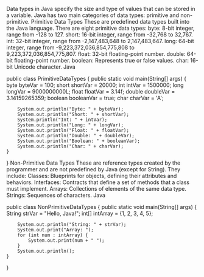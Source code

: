 Data types in Java specify the size and type of values that can be stored in a variable. Java has two main categories of data types: primitive and non-primitive. 
Primitive Data Types
These are predefined data types built into the Java language. There are eight primitive data types:
byte: 8-bit integer, range from -128 to 127.
short: 16-bit integer, range from -32,768 to 32,767.
int: 32-bit integer, range from -2,147,483,648 to 2,147,483,647.
long: 64-bit integer, range from -9,223,372,036,854,775,808 to 9,223,372,036,854,775,807.
float: 32-bit floating-point number.
double: 64-bit floating-point number.
boolean: Represents true or false values.
char: 16-bit Unicode character.
Java

public class PrimitiveDataTypes {
    public static void main(String[] args) {
        byte byteVar = 100;
        short shortVar = 20000;
        int intVar = 1500000;
        long longVar = 9000000000L;
        float floatVar = 3.14f;
        double doubleVar = 3.14159265359;
        boolean booleanVar = true;
        char charVar = 'A';

        System.out.println("Byte: " + byteVar);
        System.out.println("Short: " + shortVar);
        System.println("Int: " + intVar);
        System.out.println("Long: " + longVar);
        System.out.println("Float: " + floatVar);
        System.out.println("Double: " + doubleVar);
        System.out.println("Boolean: " + booleanVar);
        System.out.println("Char: " + charVar);
    }
}
Non-Primitive Data Types
These are reference types created by the programmer and are not predefined by Java (except for String). They include: 
Classes: Blueprints for objects, defining their attributes and behaviors.
Interfaces: Contracts that define a set of methods that a class must implement.
Arrays: Collections of elements of the same data type.
Strings: Sequences of characters.
Java

public class NonPrimitiveDataTypes {
    public static void main(String[] args) {
        String strVar = "Hello, Java!";
        int[] intArray = {1, 2, 3, 4, 5};

        System.out.println("String: " + strVar);
        System.out.print("Array: ");
        for (int num : intArray) {
            System.out.print(num + " ");
        }
        System.out.println();
    }
}